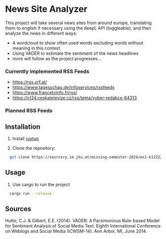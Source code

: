 # News Site Analyzer
This project will take several news sites from around europe, translating them to english if necessary 
using the deepL API (toggleable), and then analyze the news in different ways:
- A wordcloud to show often used words excluding words without meaning in this context
- Using VADER to estimate the sentiment of the news headlines
- more will follow as the project progresses...

### Currently implemented RSS Feeds

- https://rss.orf.at/
- https://www.tagesschau.de/infoservices/rssfeeds
- https://www.francetvinfo.fr/rss/
- https://ct24.ceskatelevize.cz/rss/tema/vyber-redakce-84313

### Planned RSS Feeds



## Installation
1. Install [rustup](https://rustup.rs/)


2. Clone the repository:
```bash
  git clone https://sourcery.im.jku.at/missing-semester-2024/ex1-k12222898.git
```

## Usage
1. Use cargo to run the project
```bash
  cargo run --release
```

## Sources
Hutto, C.J. & Gilbert, E.E. (2014). VADER: A Parsimonious Rule-based Model for Sentiment Analysis of Social Media Text. Eighth International Conference on Weblogs and Social Media (ICWSM-14). Ann Arbor, MI, June 2014.